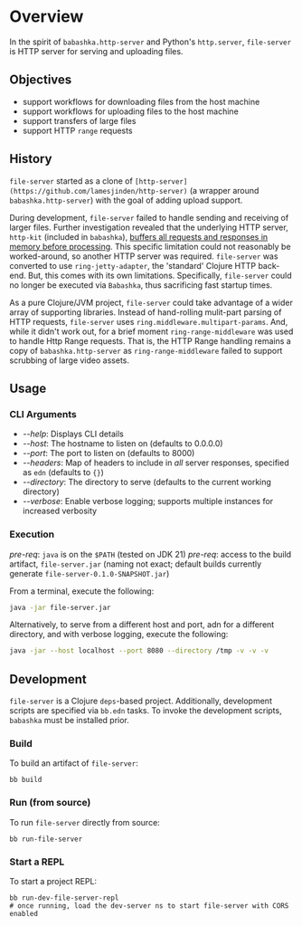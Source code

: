 # Overview

In the spirit of `babashka.http-server` and Python's `http.server`, `file-server` is HTTP server for serving and uploading files.

## Objectives

- support workflows for downloading files from the host machine
- support workflows for uploading files to the host machine
- support transfers of large files
- support HTTP `range` requests

## History

`file-server` started as a clone of `[http-server](https://github.com/lamesjinden/http-server)` (a wrapper around `babashka.http-server`) with the goal of adding upload support.

During development, `file-server` failed to handle sending and receiving of larger files. Further investigation revealed that the underlying HTTP server, `http-kit` (included in `babashka`), [buffers all requests and responses in memory before processing](https://github.com/http-kit/http-kit/issues/90). This specific limitation could not reasonably be worked-around, so another HTTP server was required. `file-server` was converted to use `ring-jetty-adapter`, the 'standard' Clojure HTTP back-end. But, this comes with its own limitations. Specifically, `file-server` could no longer be executed via `Babashka`, thus sacrificing fast startup times.

As a pure Clojure/JVM project, `file-server` could take advantage of a wider array of supporting libraries. Instead of hand-rolling mulit-part parsing of HTTP requests, `file-server` uses `ring.middleware.multipart-params`. And, while it didn't work out, for a brief moment `ring-range-middleware` was used to handle Http Range requests. That is, the HTTP Range handling remains a copy of `babashka.http-server` as `ring-range-middleware` failed to support scrubbing of large video assets.

## Usage

### CLI Arguments

- _--help_: Displays CLI details
- _--host_: The hostname to listen on (defaults to 0.0.0.0)
- _--port_: The port to listen on (defaults to 8000)
- _--headers_: Map of headers to include in _all_ server responses, specified as `edn` (defaults to `{}`)
- _--directory_: The directory to serve (defaults to the current working directory)
- _--verbose_: Enable verbose logging; supports multiple instances for increased verbosity

### Execution

_pre-req_: `java` is on the `$PATH` (tested on JDK 21)
_pre-req_: access to the build artifact, `file-server.jar` (naming not exact; default builds currently generate `file-server-0.1.0-SNAPSHOT.jar`)

From a terminal, execute the following:

```bash
java -jar file-server.jar
```

Alternatively, to serve from a different host and port, adn for a different directory, and with verbose logging, execute the following:

```bash
java -jar --host localhost --port 8080 --directory /tmp -v -v -v
```

## Development

`file-server` is a Clojure `deps`-based project. Additionally, development scripts are specified via `bb.edn` tasks. To invoke the development scripts, `babashka` must be installed prior.

### Build

To build an artifact of `file-server`:

```
bb build
```

### Run (from source)

To run `file-server` directly from source:

```
bb run-file-server
```

### Start a REPL

To start a project REPL:

```
bb run-dev-file-server-repl
# once running, load the dev-server ns to start file-server with CORS enabled
```
